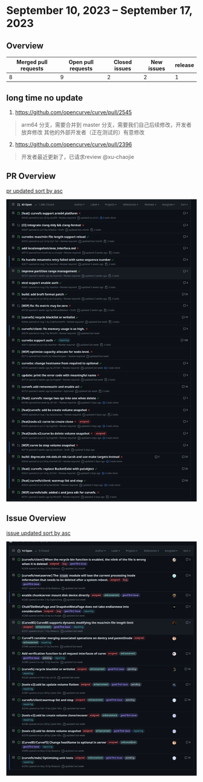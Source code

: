 
# September 10, 2023 – September 17, 2023

## Overview

| Merged pull requests | Open pull requests | Closed issues | New issues | release |
| -------------------- | ------------------ | ------------- | ---------- | ------- |
| 8                    | 9                  | 2             | 2          | 1       |

## long time no update

1. <https://github.com/opencurve/curve/pull/2545>

> arm64 分支，需要合并到 master 分支，需要我们自己后续修改，开发者放弃修改
> 其他的外部开发者（正在测试的）有意修改

2. <https://github.com/opencurve/curve/pull/2396>

> 开发者最近更新了，已请求review @xu-chaojie

## PR Overview

[pr updated sort by asc](https://github.com/opencurve/curve/pulls?q=is%3Apr+is%3Aopen+sort%3Aupdated-asc+-label%3Apending)

![pr updated sort by asc](./images/2023-09-18-pr.png)

## Issue Overview

[issue updated sort by asc](https://github.com/opencurve/curve/issues?q=is%3Aissue+is%3Aopen+label%3Aassigned+sort%3Aupdated-asc)

![issue updated sort by asc](./images/2023-09-18-issue.png)